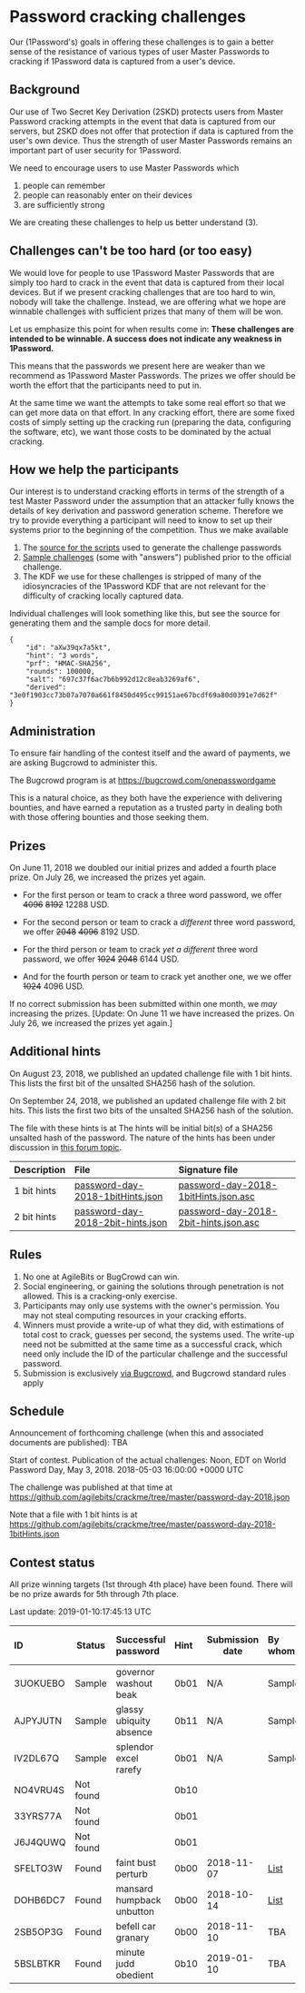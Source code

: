 # Password cracking challenges

Our (1Password's) goals in offering these challenges is to gain a better sense of the resistance of various types of user Master Passwords to cracking if 1Password data is captured from a user's device.

## Background

Our use of Two Secret Key Derivation (2SKD) protects users from Master Password cracking attempts in the event that data is captured from our servers, but 2SKD does not offer that protection if data is captured from the user's own device. Thus the strength of user Master Passwords remains an important part of user security for 1Password.

We need to encourage users to use Master Passwords which

1. people can remember
2. people can reasonably enter on their devices
3. are sufficiently strong

We are creating these challenges to help us better understand (3).

## Challenges can't be too hard (or too easy)

We would love for people to use 1Password Master Passwords that are simply too hard to crack in the event that data is captured from their local devices. But if we present cracking challenges that are too hard to win, nobody will take the challenge. Instead, we are offering what we hope are winnable challenges with sufficient prizes that many of them will be won.

Let us emphasize this point for when results come in: **These challenges are intended to be winnable. A success does not indicate any weakness in 1Password.**

This means that the passwords we present here are weaker than we recommend as 1Password Master Passwords. The prizes we offer should be worth the effort that the participants need to put in.

At the same time we want the attempts to take some real effort so that we can get more data on that effort. In any cracking effort, there are some fixed costs of simply setting up the cracking run (preparing the data, configuring the software, etc), we want those costs to be dominated by the actual cracking.

## How we help the participants

Our interest is to understand cracking efforts in terms of the strength of a test Master Password under the assumption that an attacker fully knows the details of key derivation and password generation scheme. Therefore we try to provide everything a participant will need to know to set up their systems prior to the beginning of the competition. Thus we make available

1. The [source for the scripts](https://github.com/agilebits/crackme) used to generate the challenge passwords
2. [Sample challenges](https://github.com/agilebits/crackme/tree/master/doc) (some with "answers") published prior to the official challenge.
3. The KDF we use for these challenges is stripped of many of the idiosyncracies of the 1Password KDF that are not relevant for the difficulty of cracking locally captured data.

Individual challenges will look something like this, but see the source for generating them and the sample docs for more detail.

```
{
    "id": "aXw39qx7a5kt",
    "hint": "3 words",
    "prf": "HMAC-SHA256",
    "rounds": 100000,
    "salt": "697c37f6ac7b6b992d12c8eab3269af6",
    "derived": "3e0f1903cc73b07a7070a661f8450d495cc99151ae67bcdf69a80d0391e7d62f"
}
```

## Administration

To ensure fair handling of the contest itself and the award of payments, we are asking Bugcrowd to administer this.

The Bugcrowd program is at https://bugcrowd.com/onepasswordgame

This is a natural choice, as they both have the experience with delivering bounties, and have earned a reputation as a trusted party in dealing both with those offering bounties and those seeking them.


## Prizes

On June 11, 2018 we doubled our initial prizes and added a fourth place prize. On July 26, we increased the prizes yet again.

- For the first person or team to crack a three word password, we offer ~~4096~~ ~~8192~~ 12288 USD.

- For the second person or team to crack a _different_ three word password, we offer ~~2048~~ ~~4096~~ 8192 USD.

- For the third person or team to crack _yet a different_ three word password, we offer ~~1024~~ ~~2048~~ 6144 USD.

- And for the fourth person or team to crack yet another one, we we offer ~~1024~~ 4096 USD.

If no correct submission has been submitted within one month, we _may_ increasing the prizes. [Update: On June 11 we have increased the prizes. On July 26, we increased the prizes yet again.]

## Additional hints

On August 23, 2018, we published an updated challenge file with 1 bit hints. This lists the first bit of the unsalted SHA256 hash of the solution.

On September 24, 2018, we published an updated challenge file with 2 bit hits. This lists the first two bits of the unsalted SHA256 hash of the solution.

The file with these hints is at 
The hints will be initial bit(s) of a SHA256 unsalted hash of the password.
The nature of the hints has been under discussion in [this forum topic](https://discussions.agilebits.com/discussion/89318/world-password-day-cracking-challenge/p1).

Description | File | Signature file |
-----------------|:----------------------------------------|:-----------------------------------
1 bit hints | [password-day-2018-1bitHints.json](./password-day-2018-1bitHints.json) | [password-day-2018-1bitHints.json.asc](./password-day-2018-1bitHints.json.asc) |
2 bit hints | [password-day-2018-2bit-hints.json](./password-day-2018-2bit-hints.json) | [password-day-2018-2bit-hints.json.asc](./password-day-2018-2bit-hints.json.asc) |


## Rules

1. No one at AgileBits or BugCrowd can win.
2. Social engineering, or gaining the solutions through penetration is not allowed. This is a cracking-only exercise.
3. Participants may only use systems with the owner's permission. You may not steal computing resources in your cracking efforts.
2. Winners must provide a write-up of what they did, with estimations of total cost to crack, guesses per second, the systems used. The write-up need not be submitted at the same time as a successful crack, which need only include the ID of the particular challenge and the successful password.
3. Submission is exclusively [via Bugcrowd](https://bugcrowd.com/onepasswordgame), and Bugcrowd standard rules apply

## Schedule

Announcement of forthcoming challenge (when this and associated documents are published): TBA

Start of contest. Publication of the actual challenges: Noon, EDT on World Password Day, May 3, 2018. 2018-05-03 16:00:00 +0000 UTC

The challenge was published at that time at https://github.com/agilebits/crackme/tree/master/password-day-2018.json

Note that a file with 1 bit hints is at 
https://github.com/agilebits/crackme/tree/master/password-day-2018-1bitHints.json

## Contest status

All prize winning targets (1st through 4th place) have been found. There will be no prize awards for 5th through 7th place.

Last update: <!-- date -u "+%Y-%m-%d:%H:%M:%S UTC" --> 2019-01-10:17:45:13 UTC

ID        |  Status   |  Successful password      | Hint | Submission date | By whom       | Place | Write-up location
:---------|-----------|:--------------------------|:-----|-----------------|:--------------|-------|:-----------------
3UOKUEBO  | Sample    | governor washout beak     | 0b01 | N/A             | Sample        | 0th   | N/A
AJPYJUTN  | Sample    | glassy ubiquity absence   | 0b11 | N/A             | Sample        | 0th   | N/A
IV2DL67Q  | Sample    | splendor excel rarefy     | 0b01 | N/A             | Sample        | 0th   | N/A
NO4VRU4S  | Not found |                           | 0b10 |                 |               | Nth   |
33YRS77A  | Not found |                           | 0b01 |                 |               | Nth   |
J6J4QUWQ  | Not found |                           | 0b01 |                 |               | Nth   |
SFELTO3W  | Found     | faint bust perturb        | 0b00 | 2018-11-07      | [List](./write-ups/SFELTO3W.md#members)      | 2nd   | [write up](./write-ups/SFELTO3W.md)
DOHB6DC7  | Found     | mansard humpback unbutton | 0b00 | 2018-10-14      | [List](./write-ups/DOHB6DC7.md#members)      | 1st   | [write up](./write-ups/DOHB6DC7.md)
2SB5OP3G  | Found     | befell car granary        | 0b00 | 2018-11-10      | TBA           | 3rd   | 
5BSLBTKR  | Found     | minute judd obedient      | 0b10 | 2019-01-10      | TBA           | 4th  |
